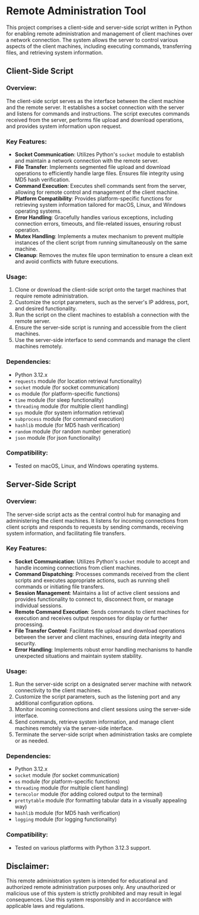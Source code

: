 # Remote Administration Tool

This project comprises a client-side and server-side script written in Python for enabling remote administration and management of client machines over a network connection. The system allows the server to control various aspects of the client machines, including executing commands, transferring files, and retrieving system information.

## Client-Side Script

### Overview:

The client-side script serves as the interface between the client machine and the remote server. It establishes a socket connection with the server and listens for commands and instructions. The script executes commands received from the server, performs file upload and download operations, and provides system information upon request.

### Key Features:

- **Socket Communication**: Utilizes Python's `socket` module to establish and maintain a network connection with the remote server.
- **File Transfer**: Implements segmented file upload and download operations to efficiently handle large files. Ensures file integrity using MD5 hash verification.
- **Command Execution**: Executes shell commands sent from the server, allowing for remote control and management of the client machine.
- **Platform Compatibility**: Provides platform-specific functions for retrieving system information tailored for macOS, Linux, and Windows operating systems.
- **Error Handling**: Gracefully handles various exceptions, including connection errors, timeouts, and file-related issues, ensuring robust operation.
- **Mutex Handling**: Implements a mutex mechanism to prevent multiple instances of the client script from running simultaneously on the same machine.
- **Cleanup**: Removes the mutex file upon termination to ensure a clean exit and avoid conflicts with future executions.

### Usage:

1. Clone or download the client-side script onto the target machines that require remote administration.
2. Customize the script parameters, such as the server's IP address, port, and desired functionality.
3. Run the script on the client machines to establish a connection with the remote server.
4. Ensure the server-side script is running and accessible from the client machines.
5. Use the server-side interface to send commands and manage the client machines remotely.

### Dependencies:

- Python 3.12.x
- `requests` module (for location retrieval functionality)
- `socket` module (for socket communication)
- `os` module (for platform-specific functions)
- `time` module (for sleep functionality)
- `threading` module (for multiple client handling)
- `sys` module (for system information retrieval)
- `subprocess` module (for command execution)
- `hashlib` module (for MD5 hash verification)
- `random` module (for random number generation)
- `json` module (for json functionality)
### Compatibility:

- Tested on macOS, Linux, and Windows operating systems.

## Server-Side Script

### Overview:

The server-side script acts as the central control hub for managing and administering the client machines. It listens for incoming connections from client scripts and responds to requests by sending commands, receiving system information, and facilitating file transfers.

### Key Features:

- **Socket Communication**: Utilizes Python's `socket` module to accept and handle incoming connections from client machines.
- **Command Dispatching**: Processes commands received from the client scripts and executes appropriate actions, such as running shell commands or initiating file transfers.
- **Session Management**: Maintains a list of active client sessions and provides functionality to connect to, disconnect from, or manage individual sessions.
- **Remote Command Execution**: Sends commands to client machines for execution and receives output responses for display or further processing.
- **File Transfer Control**: Facilitates file upload and download operations between the server and client machines, ensuring data integrity and security.
- **Error Handling**: Implements robust error handling mechanisms to handle unexpected situations and maintain system stability.

### Usage:

1. Run the server-side script on a designated server machine with network connectivity to the client machines.
2. Customize the script parameters, such as the listening port and any additional configuration options.
3. Monitor incoming connections and client sessions using the server-side interface.
4. Send commands, retrieve system information, and manage client machines remotely via the server-side interface.
5. Terminate the server-side script when administration tasks are complete or as needed.

### Dependencies:

- Python 3.12.x
- `socket` module (for socket communication)
- `os` module (for platform-specific functions)
- `threading` module (for multiple client handling)
- `termcolor` module (for adding colored output to the terminal)
- `prettytable` module (for formatting tabular data in a visually appealing way)
- `hashlib` module (for MD5 hash verification)
- `logging` module (for logging functionality)
### Compatibility:

- Tested on various platforms with Python 3.12.3 support.

## Disclaimer:

This remote administration system is intended for educational and authorized remote administration purposes only. Any unauthorized or malicious use of this system is strictly prohibited and may result in legal consequences. Use this system responsibly and in accordance with applicable laws and regulations.
